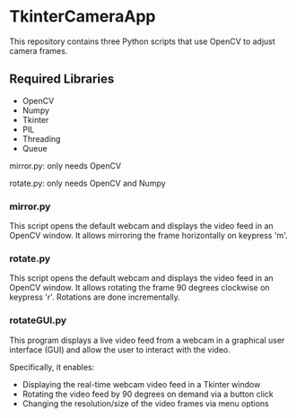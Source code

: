 # TkinterCameraApp

This repository contains three Python scripts that use OpenCV to adjust camera frames.

## Required Libraries
* OpenCV
* Numpy
* Tkinter
* PIL
* Threading
* Queue

mirror.py: only needs OpenCV

rotate.py: only needs OpenCV and Numpy


### mirror.py

This script opens the default webcam and displays the video feed in an OpenCV window. It allows mirroring the frame horizontally on keypress 'm'.

### rotate.py 

This script opens the default webcam and displays the video feed in an OpenCV window. It allows rotating the frame 90 degrees clockwise on keypress 'r'. Rotations are done incrementally.

### rotateGUI.py

This program displays a live video feed from a webcam in a graphical user interface (GUI) and allow the user to interact with the video.

Specifically, it enables:

* Displaying the real-time webcam video feed in a Tkinter window
* Rotating the video feed by 90 degrees on demand via a button click
* Changing the resolution/size of the video frames via menu options